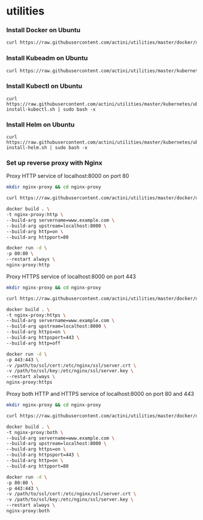 # utilities


### Install Docker on Ubuntu

```bash
curl https://raw.githubusercontent.com/actini/utilities/master/docker/ubuntu-install.sh | sudo bash -x
```


### Install Kubeadm on Ubuntu

```bash
curl https://raw.githubusercontent.com/actini/utilities/master/kubernetes/ubuntu-install-kubeadm.sh | sudo bash -x
```

### Install Kubectl on Ubuntu

```
curl https://raw.githubusercontent.com/actini/utilities/master/kubernetes/ubuntu-install-kubectl.sh | sudo bash -x
```

### Install Helm on Ubuntu

```
curl https://raw.githubusercontent.com/actini/utilities/master/kubernetes/ubuntu-install-helm.sh | sudo bash -x
```

### Set up reverse proxy with Nginx

Proxy HTTP service of localhost:8000 on port 80

```bash
mkdir nginx-proxy && cd nginx-proxy

curl https://raw.githubusercontent.com/actini/utilities/master/docker/dockerfiles/nginx-as-reverse-proxy/Dockerfile -o Dockerfile

docker build . \
-t nginx-proxy:http \
--build-arg servername=www.example.com \
--build-arg upstream=localhost:8000 \
--build-arg http=on \
--build-arg httpport=80

docker run -d \
-p 80:80 \
--restart always \
nginx-proxy:http
```

Proxy HTTPS service of localhost:8000 on port 443

```bash
mkdir nginx-proxy && cd nginx-proxy

curl https://raw.githubusercontent.com/actini/utilities/master/docker/dockerfiles/nginx-as-reverse-proxy/Dockerfile -o Dockerfile

docker build . \
-t nginx-proxy:https \
--build-arg servername=www.example.com \
--build-arg upstream=localhost:8000 \
--build-arg https=on \
--build-arg httpsport=443 \
--build-arg http=off

docker run -d \
-p 443:443 \
-v /path/to/ssl/cert:/etc/nginx/ssl/server.crt \
-v /path/to/ssl/key:/etc/nginx/ssl/server.key \
--restart always \
nginx-proxy:https
```

Proxy both HTTP and HTTPS service of localhost:8000 on port 80 and 443

```bash
mkdir nginx-proxy && cd nginx-proxy

curl https://raw.githubusercontent.com/actini/utilities/master/docker/dockerfiles/nginx-as-reverse-proxy/Dockerfile -o Dockerfile

docker build . \
-t nginx-proxy:both \
--build-arg servername=www.example.com \
--build-arg upstream=localhost:8000 \
--build-arg https=on \
--build-arg httpsport=443 \
--build-arg http=on \
--build-arg httpport=80

docker run -d \
-p 80:80 \
-p 443:443 \
-v /path/to/ssl/cert:/etc/nginx/ssl/server.crt \
-v /path/to/ssl/key:/etc/nginx/ssl/server.key \
--restart always \
nginx-proxy:both
```
